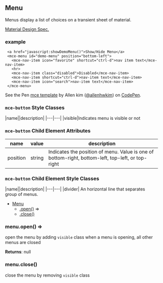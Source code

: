 <a name="Menu"></a>

## Menu
Menus display a list of choices on a transient sheet of material. 

[Material Design Spec.](https://material.io/guidelines/components/menus.html#menus-specs)

### example
```
 <a href="javascript:showDemoMenu()">Show/Hide Menu</a>
 <mce-menu id="demo-menu" position="bottom-left">
   <mce-nav-item icon="favorite" shortcut="ctrl-d">nav item text</mce-nav-item>
   <hr>
   <mce-nav-item class="disabled">Disabled</mce-nav-item>
   <mce-nav-item shortcut="ctrl-d">nav-item text</mce-nav-item>
   <mce-nav-item icon="search">nav-item text</mce-nav-item>
 </mce-menu>
```

<p data-height="300" data-theme-id="32189" data-slug-hash="BJmaeb" data-default-tab="html,result" data-user="allenhwkim" data-embed-version="2" data-pen-title="mce template" class="codepen">See the Pen <a href="https://codepen.io/allenhwkim/pen/PEJKKo/">mce template</a> by Allen kim (<a href="https://codepen.io/allenhwkim">@allenhwkim</a>) on <a href="https://codepen.io">CodePen</a>.</p>
<script async src="https://production-assets.codepen.io/assets/embed/ei.js"></script>


### `mce-button` Style Classes
 |name||description|
 |---|---|
 |visible|Indicates menu is visible or not

### `mce-button` Child Element Attributes 
 |name|value|description|
 |---|---|---|
 |position| string| Indicates the position of menu. Value is one of bottom-right, bottom-left, top-left, or top-right
 
### `mce-button` Child Element Style Classes
 |name||description|
 |---|---|
 |divider| An horizontal line that separates group of menus.


* [Menu](#Menu)
    * [.open()](#Menu+open) ⇒
    * [.close()](#Menu+close)

<a name="Menu+open"></a>

### menu.open() ⇒
open the menu by adding `visible` class
when a menu is opening, all other menus are closed

**Returns**: null  
<a name="Menu+close"></a>

### menu.close()
close the menu by removing `visible` class

